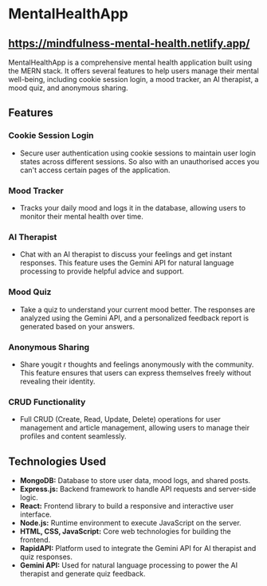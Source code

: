 # MentalHealthApp  

## https://mindfulness-mental-health.netlify.app/

MentalHealthApp is a comprehensive mental health application built using the MERN stack. It offers several features to help users manage their mental well-being, including cookie session login, a mood tracker, an AI therapist, a mood quiz, and anonymous sharing.

## Features

### Cookie Session Login
- Secure user authentication using cookie sessions to maintain user login states across different sessions. So also with an unauthorised acces you can't access certain pages of the application. 

### Mood Tracker
- Tracks your daily mood and logs it in the database, allowing users to monitor their mental health over time.

### AI Therapist
- Chat with an AI therapist to discuss your feelings and get instant responses. This feature uses the Gemini API for natural language processing to provide helpful advice and support.

### Mood Quiz
- Take a quiz to understand your current mood better. The responses are analyzed using the Gemini API, and a personalized feedback report is generated based on your answers.

### Anonymous Sharing
- Share yougit r thoughts and feelings anonymously with the community. This feature ensures that users can express themselves freely without revealing their identity.

### CRUD Functionality
- Full CRUD (Create, Read, Update, Delete) operations for user management and article management, allowing users to manage their profiles and content seamlessly.

## Technologies Used

- **MongoDB:** Database to store user data, mood logs, and shared posts.
- **Express.js:** Backend framework to handle API requests and server-side logic.
- **React:** Frontend library to build a responsive and interactive user interface.
- **Node.js:** Runtime environment to execute JavaScript on the server.
- **HTML, CSS, JavaScript:** Core web technologies for building the frontend.
- **RapidAPI:** Platform used to integrate the Gemini API for AI therapist and quiz responses.
- **Gemini API:** Used for natural language processing to power the AI therapist and generate quiz feedback.

